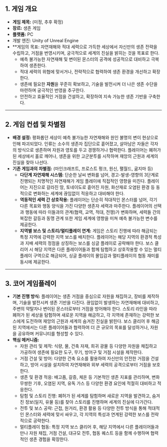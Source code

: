 
## 1. 게임 개요

- **게임 제목:** (미정, 추후 확정)
- **장르:** 생존 게임
- **플랫폼:** PC
- 개발 엔진: Unity of Unreal Engine
- **게임의 목표: 자연재해와 적대 세력으로 가득한 세상에서 자신만의 생존 전략을 수립하고, 거점을 번영시키며, 궁극적으로 세계의 진실을 밝히는 것을 목표로 한다.
    - 예측 불가능한 자연재해 및 변이된 몬스터의 공격에 성공적으로 대비하고 극복하여 생존한다.
    - 적대 세력의 위협에 맞서거나, 전략적으로 협력하여 생존 환경을 개선하고 확장한다.
    - 생존에 필요한 **자원**을 꾸준히 확보하고, 기술을 발전시켜 더 나은 생존 수단을 마련하며 궁극적인 번영을 추구한다.
    - 안전하고 효율적인 거점을 건설하고, 확장하여 지속 가능한 생존 기반을 구축한다.

---

## 2. 게임 컨셉 및 차별점

- **배경 설정:** 평화롭던 세상이 예측 불가능한 자연재해와 원인 불명의 변이 현상으로 인해 파괴되었다. 인류는 소수의 생존자 집단으로 흩어졌고, 살아남은 자들은 각자의 방식으로 생존하며 자원과 영토를 두고 경쟁하거나 협력한다. 플레이어는 폐허가 된 세상에서 홀로 깨어나, 생존을 위한 고군분투를 시작하며 재앙의 근원과 세계의 진실을 찾아 나선다.
- **기존 게임과의 차별점:** (마인크래프트, 프로스트 펑크, 원신, 팰월드, 굶지마 등)
    - **다단계 자연재해 시스템:** 단순한 날씨 변화를 넘어, 경고-발생-영향의 3단계로 진행되는 치명적인 자연재해가 게임 플레이에 직접적인 영향을 미친다. 플레이어는 지진으로 갈라진 땅, 토네이도로 흩어진 자원, 화산재로 오염된 환경 등 동적으로 변화하는 세계에 끊임없이 적응하고 대비해야 한다.
    - **역동적인 세력 간 상호작용:** 플레이어는 단순히 적대적인 몬스터를 넘어, 각기 다른 목표와 행동 양식을 가진 다양한 생존자 세력과 마주한다. 플레이어의 선택과 행동에 따라 이들과의 관계(협력, 교역, 적대, 전쟁)가 변화하며, 세력들 간의 복잡한 갈등과 동맹 관계 또한 게임 세계에 영향을 미쳐 예측 불가능한 변수를 제공한다.
    - **지역별 보스 및 스토리/멀티플레이 연계:** 게임은 스토리 진행에 따라 해금되는 특정 지역에 강력한 지역 보스를 배치한다. 플레이어는 해당 지역의 환경적 특성과 지배 세력의 정점을 상징하는 보스를 싱글 플레이로 공략해야 한다. 보스 클리어 시 해당 지역은 다른 플레이어들과 함께 탐험하고 상호작용할 수 있는 멀티플레이 구역으로 해금되어, 싱글 플레이의 몰입감과 멀티플레이의 협동 재미를 동시에 제공한다.

---

## 3. 코어 게임플레이

- **기본 진행 방식:** 플레이어는 생존 거점을 중심으로 자원을 채집하고, 장비를 제작하며, 기술을 발전시켜 생존 기반을 다진다. 끊임없이 발생하는 자연재해에 대비하고, 주변의 약탈자나 변이된 몬스터로부터 거점을 방어해야 한다. 스토리 라인을 따라 폐허가 된 세상을 탐험하며 새로운 지역을 해금하고, 각 지역에 존재하는 강력한 보스에게 도전하여 재앙의 근원과 세계의 숨겨진 진실을 밝힌다. 보스 클리어 후 해금된 지역에서는 다른 플레이어들과 협력하여 더 큰 규모의 목표를 달성하거나, 자원을 공유하며 커뮤니티를 형성할 수 있다.
- **핵심 메커니즘:**
    - 자원 관리 및 제작: 식량, 물, 건축 자재, 희귀 광물 등 다양한 자원을 채집하고 가공하여 생존에 필요한 도구, 무기, 방어구 및 거점 시설을 제작한다.
    - 거점 건설 및 방어: 다양한 건축 요소를 활용하여 자신만의 안전한 거점을 건설하고, 방어 시설을 설치하여 자연재해와 외부 세력의 공격으로부터 거점을 보호한다.
    - 생존 및 환경 적응: 배고픔, 갈증, 체온 등 기본적인 생존 지표를 관리하며, 변화무쌍한 기후, 오염된 지역, 유독 가스 등 다양한 환경 요인에 적절히 대비하고 적응한다.
    - 탐험 및 스토리 진행: 폐허가 된 세계를 탐험하며 새로운 지역을 발견하고, 숨겨진 정보(일지, 유물 등)를 찾아 스토리를 진행하며 세계의 진실에 다가간다.
    - 전투 및 보스 공략: 근접, 원거리, 환경 활용 등 다양한 전투 방식을 통해 적대적인 몬스터와 세력에 맞서 싸우고, 각 지역의 특성과 연계된 강력한 보스를 전략적으로 공략한다.
    - 멀티플레이 협동: 특정 지역 보스 클리어 후, 해당 지역에서 다른 플레이어들과 만나 자원 채집, 거점 건설, 대규모 전투, 협동 퀘스트 등을 함께 수행하며 협력적인 생존 경험을 확장한다.